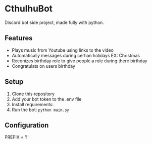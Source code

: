 # CthulhuBot
Discord bot side project, made fully with python.

## Features
* Plays music from Youtube using links to the video
* Automatically messages during certian holidays EX: Christmas
* Reconizes birthday role to give people a role during there birthday
* Congratulats on users birthday

## Setup
1. Clone this repository
2. Add your bot token to the .env file
3. Install requirements: 
4. Run the bot: `python main.py`

## Configuration
PREFIX = '!'
